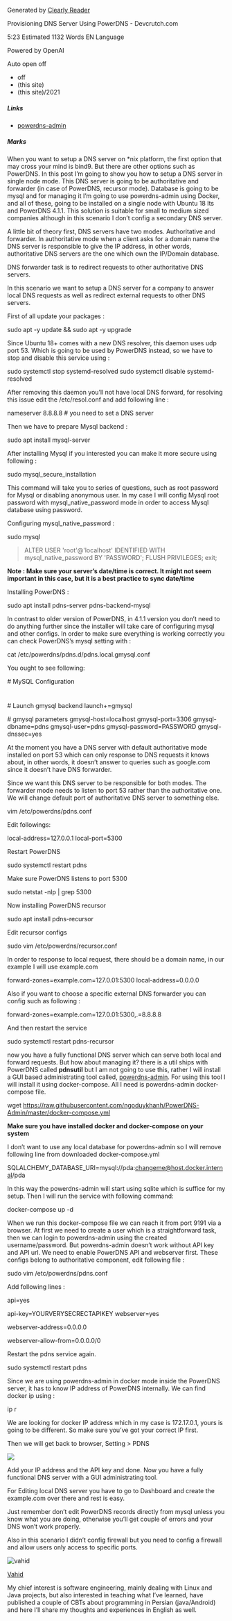Generated by [Clearly Reader](https://clearlyreader.com)

Provisioning DNS Server Using PowerDNS - Devcrutch.com

5:23 Estimated 1132 Words EN Language

Powered by OpenAI

Auto open off

*   off
*   (this site)
*   (this site)/2021

##### Links

*   [powerdns-admin](https://github.com/ngoduykhanh/PowerDNS-Admin)

##### Marks

When you want to setup a DNS server on \*nix platform, the first option that may cross your mind is bind9. But there are other options such as PowerDNS. In this post I’m going to show you how to setup a DNS server in single node mode. This DNS server is going to be authoritative and forwarder (in case of PowerDNS, recursor mode). Database is going to be mysql and for managing it I’m going to use powerdns-admin using Docker, and all of these, going to be installed on a single node with Ubuntu 18 lts and PowerDNS 4.1.1. This solution is suitable for small to medium sized companies although in this scenario I don’t config a secondary DNS server.

A little bit of theory first, DNS servers have two modes. Authoritative and forwarder. In authoritative mode when a client asks for a domain name the DNS server is responsible to give the IP address, in other words, authoritative DNS servers are the one which own the IP/Domain database.

DNS forwarder task is to redirect requests to other authoritative DNS servers.

In this scenario we want to setup a DNS server for a company to answer local DNS requests as well as redirect external requests to other DNS servers.

First of all update your packages :

sudo apt \-y update && sudo apt \-y upgrade

Since Ubuntu 18+ comes with a new DNS resolver, this daemon uses udp port 53. Which is going to be used by PowerDNS instead, so we have to stop and disable this service using :

sudo systemctl stop systemd-resolved
sudo systemctl disable systemd-resolved

After removing this daemon you’ll not have local DNS forward, for resolving this issue edit the /etc/resol.conf and add following line :

nameserver 8.8.8.8 \# you need to set a DNS server

Then we have to prepare Mysql backend :

sudo apt install mysql-server

After installing Mysql if you interested you can make it more secure using following :

sudo mysql\_secure\_installation

This command will take you to series of questions, such as root password for Mysql or disabling anonymous user. In my case I will config Mysql root password with mysql\_native\_password mode in order to access Mysql database using password.

Configuring mysql\_native\_password :

sudo mysql
 > ALTER USER 'root'@'localhost' IDENTIFIED WITH mysql\_native\_password BY 'PASSWORD';
 > FLUSH PRIVILEGES;
 > exit;

**Note : Make sure your server’s date/time is correct. It might not seem important in this case, but it is a best practice to sync date/time**

Installing PowerDNS :

sudo apt install pdns-server pdns-backend-mysql

In contrast to older version of PowerDNS, in 4.1.1 version you don’t need to do anything further since the installer will take care of configuring mysql and other configs. In order to make sure everything is working correctly you can check PowerDNS’s mysql setting with :

cat /etc/powerdns/pdns.d/pdns.local.gmysql.conf

You ought to see following:

\# MySQL Configuration
#
\# Launch gmysql backend
launch+=gmysql

\# gmysql parameters
gmysql-host=localhost
gmysql-port=3306
gmysql-dbname=pdns
gmysql-user=pdns
gmysql-password=PASSWORD
gmysql-dnssec=yes

At the moment you have a DNS server with default authoritative mode installed on port 53 which can only response to DNS requests it knows about, in other words, it doesn’t answer to queries such as google.com since it doesn’t have DNS forwarder.

Since we want this DNS server to be responsible for both modes. The forwarder mode needs to listen to port 53 rather than the authoritative one. We will change default port of authoritative DNS server to something else.

vim /etc/powerdns/pdns.conf

Edit followings:

local-address\=127.0.0.1
local-port\=5300

Restart PowerDNS

sudo systemctl restart pdns

Make sure PowerDNS listens to port 5300

sudo netstat -nlp | grep 5300

Now installing PowerDNS recursor

sudo apt install pdns-recursor

Edit recursor configs

sudo vim /etc/powerdns/recursor.conf

In order to response to local request, there should be a domain name, in our example I will use example.com

forward-zones\=example.com=127.0.01:5300
local-address\=0.0.0.0

Also if you want to choose a specific external DNS forwarder you can config such as following :

forward-zones\=example.com=127.0.01:5300,.=8.8.8.8

And then restart the service

sudo systemctl restart pdns-recursor

now you have a fully functional DNS server which can serve both local and forward requests. But how about managing it? there is a util ships with PowerDNS called **pdnsutil** but I am not going to use this, rather I will install a GUI based administrating tool called, [powerdns-admin](https://github.com/ngoduykhanh/PowerDNS-Admin). For using this tool I will install it using docker-compose. All I need is powerdns-admin docker-compose file.

wget https://raw.githubusercontent.com/ngoduykhanh/PowerDNS-Admin/master/docker-compose.yml

**Make sure you have installed docker and docker-compose on your system**

I don’t want to use any local database for powerdns-admin so I will remove following line from downloaded docker-compose.yml

SQLALCHEMY\_DATABASE\_URI=mysql://pda:changeme@host.docker.internal/pda

In this way the powerdns-admin will start using sqlite which is suffice for my setup. Then I will run the service with following command:

docker-compose up -d

When we run this docker-compose file we can reach it from port 9191 via a browser. At first we need to create a user which is a straightforward task, then we can login to powerdns-admin using the created username/password. But powerdns-admin doesn’t work without API key and API url. We need to enable PowerDNS API and webserver first. These configs belong to authoritative component, edit following file :

sudo vim /etc/powerdns/pdns.conf

Add following lines :

api\=yes

api-key\=YOURVERYSECRECTAPIKEY
webserver\=yes

webserver-address\=0.0.0.0

webserver-allow-from\=0.0.0.0/0

Restart the pdns service again.

sudo systemctl restart pdns

Since we are using powerdns-admin in docker mode inside the PowerDNS server, it has to know IP address of PowerDNS internally. We can find docker ip using :

ip r

We are looking for docker IP address which in my case is 172.17.0.1, yours is going to be different. So make sure you’ve got your correct IP first.

Then we will get back to browser, Setting > PDNS

![](https://www.devcrutch.com/wp-content/uploads/2021/05/Screen-Shot-2021-03-25-at-7.17.34-AM-929x1024.png)

Add your IP address and the API key and done. Now you have a fully functional DNS server with a GUI administrating tool.

For Editing local DNS server you have to go to Dashboard and create the example.com over there and rest is easy.

Just remember don’t edit PowerDNS records directly from mysql unless you know what you are doing, otherwise you’ll get couple of errors and your DNS won’t work properly.

Also in this scenario I didn’t config firewall but you need to config a firewall and allow users only access to specific ports.

![vahid](https://www.devcrutch.com/wp-content/uploads/2021/09/vahid2.jpeg)

[Vahid](https://www.devcrutch.com/author/admin/)

My chief interest is software engineering, mainly dealing with Linux and Java projects, but also interested in teaching what I’ve learned, have published a couple of CBTs about programming in Persian (java/Android) and here I’ll share my thoughts and experiences in English as well.
